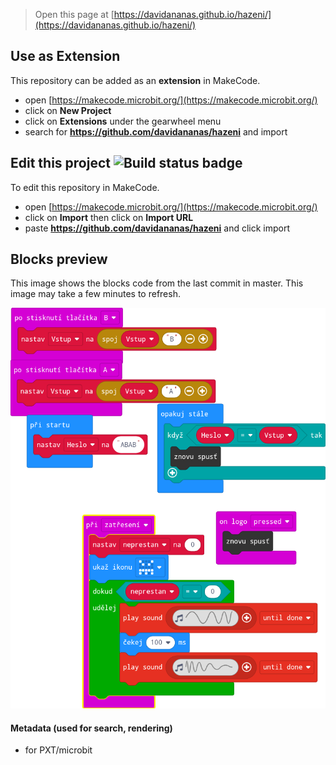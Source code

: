 
> Open this page at [https://davidananas.github.io/hazeni/](https://davidananas.github.io/hazeni/)

## Use as Extension

This repository can be added as an **extension** in MakeCode.

* open [https://makecode.microbit.org/](https://makecode.microbit.org/)
* click on **New Project**
* click on **Extensions** under the gearwheel menu
* search for **https://github.com/davidananas/hazeni** and import

## Edit this project ![Build status badge](https://github.com/davidananas/hazeni/workflows/MakeCode/badge.svg)

To edit this repository in MakeCode.

* open [https://makecode.microbit.org/](https://makecode.microbit.org/)
* click on **Import** then click on **Import URL**
* paste **https://github.com/davidananas/hazeni** and click import

## Blocks preview

This image shows the blocks code from the last commit in master.
This image may take a few minutes to refresh.

![A rendered view of the blocks](https://github.com/davidananas/hazeni/raw/master/.github/makecode/blocks.png)

#### Metadata (used for search, rendering)

* for PXT/microbit
<script src="https://makecode.com/gh-pages-embed.js"></script><script>makeCodeRender("{{ site.makecode.home_url }}", "{{ site.github.owner_name }}/{{ site.github.repository_name }}");</script>
